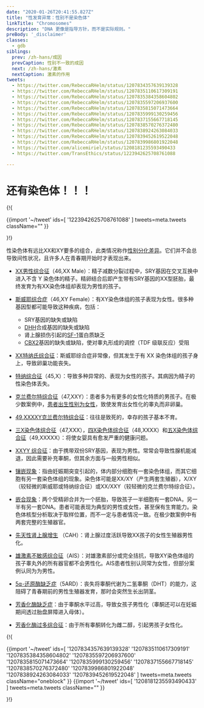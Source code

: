 ```yaml
---
date: "2020-01-26T20:41:55.827Z"
title: "性发育异常：性别不是染色体"
linkTitle: "Chromosomes"
description: "DNA 更像是指导方针，而不是实际规则。"
preBody: '_disclaimer'
classes:
  - gdb
siblings:
  prev: /zh-hans/成因
  prevCaption: 性别不一致的成因
  next: /zh-hans/激素
  nextCaption: 激素的作用
tweets:
  - https://twitter.com/RebeccaRHelm/status/1207834357639139328
  - https://twitter.com/RebeccaRHelm/status/1207835110617309191
  - https://twitter.com/RebeccaRHelm/status/1207835384358604802
  - https://twitter.com/RebeccaRHelm/status/1207835597206937600
  - https://twitter.com/RebeccaRHelm/status/1207835815071473664
  - https://twitter.com/RebeccaRHelm/status/1207835999130259456
  - https://twitter.com/RebeccaRHelm/status/1207837155667718145
  - https://twitter.com/RebeccaRHelm/status/1207838570276372480
  - https://twitter.com/RebeccaRHelm/status/1207838924263084033
  - https://twitter.com/RebeccaRHelm/status/1207839452619522048
  - https://twitter.com/RebeccaRHelm/status/1207839986801922048
  - https://twitter.com/alicemiriel/status/1208181235593490433
  - https://twitter.com/TransEthics/status/1223942625708761088

---
```


# 还有染色体！！！

{!{ <div class="gutter">
  {{import '~/tweet' ids=[
    '1223942625708761088'
  ] tweets=meta.tweets className="" }}
</div>}!}


性染色体有远比XX和XY要多的组合，此类情况称作[性别分化差异](https://en.wikipedia.org/wiki/Disorders_of_sex_development)。它们并不会总导致间性状况，且许多人在青春期开始时才表现出来。

- [XX男性综合征](https://en.wikipedia.org/wiki/XX_male_syndrome)（46,XX Male）：精子减数分裂过程中，SRY基因在交叉互换中进入不含 Y 染色体的精子。精卵结合后即产生带有SRY基因的XX型胚胎，最终发育为有XX染色体组却表现为男性的孩子。

- [斯威耶综合症](https://en.wikipedia.org/wiki/Swyer_syndrome)（46,XY Female）：有XY染色体组的孩子表现为女性。很多种基因型都可能导致这种疾病，包括：

  - SRY基因的缺失或缺陷
  - [DHH](https://en.wikipedia.org/wiki/Desert_hedgehog_(protein))合成基因的缺失或缺陷
  - 肾上腺损伤引起的[SF-1](https://en.wikipedia.org/wiki/Steroidogenic_factor_1)蛋白质缺乏
  - [CBX2](https://en.wikipedia.org/wiki/CBX2_(gene))基因的缺失或缺陷，使对睾丸形成的调控（TDF 级联反应）受阻

- [XX特纳氏综合征](https://en.wikipedia.org/wiki/XX_gonadal_dysgenesis)：斯威耶综合症非常像，但其发生于有 XX 染色体组的孩子身上，导致卵巢功能丧失。

- [特纳综合征](https://en.wikipedia.org/wiki/Turner_syndrome)（45,X）：导致多种异常的、表现为女性的孩子。其病因为精子的性染色体丢失。

- [克兰费尔特综合征](https://en.wikipedia.org/wiki/Klinefelter_syndrome)（47,XXY）：患者多为有更多的女性化特质的男孩子。在极少数案例中，[患者出生性别为女性](https://www.ncbi.nlm.nih.gov/pubmed/15755052)，致使发育出女性化的睾丸而非卵巢。

- [49,XXXXY克兰费尔特综合征](https://en.wikipedia.org/wiki/49,XXXXY)：往往是致死的，幸存的孩子基本不育。

- [三X染色体综合征](https://en.wikipedia.org/wiki/Triple_X_syndrome)（47,XXX），[四X染色体综合征](https://en.wikipedia.org/wiki/Tetrasomy_X)（48,XXXX）和[五X染色体综合征](https://en.wikipedia.org/wiki/49,_XXXXX)（49,XXXXX）：将使女婴具有愈发严重的健康问题。

- [XXYY 综合征](https://en.wikipedia.org/wiki/XXYY_syndrome)：由于携带双份SRY基因，表现为男性。常常会导致性腺机能减退，因此需要补充睾酮，但其余方面与一般男性相似。

- [镶嵌现象](https://zh.wikipedia.org/wiki/镶嵌现象)：指由妊娠期突变引起的，体内部分细胞有一套染色体组，而其它细胞有另一套染色体组的现象。染色体可能是XX/XY（产生两套生殖器），X/XY（较轻微的斯威耶或特纳综合征）或XX/XXY（较轻微的克兰费尔特综合征）。

- [嵌合现象](https://zh.wikipedia.org/wiki/嵌合体)：两个受精卵合并为一个胚胎，导致孩子一半细胞有一套DNA，另一半有另一套DNA。患者可能表现为典型的男性或女性，甚至保有生育能力。染色体核型分析取决于取样位置，而不一定与患者情况一致。在极少数案例中有两套完整的生殖器官。

- [先天性肾上腺增生](https://zh.wikipedia.org/wiki/先天性肾上腺增生症) （CAH）：肾上腺过度活跃导致XX孩子的女性生殖器男性化。

- [雄激素不敏感综合征](https://en.wikipedia.org/wiki/Androgen_insensitivity_syndrome)（AIS）：对雄激素部分或完全拮抗，导致XY染色体组的孩子睾丸外的所有器官都不会男性化。AIS患者性别认同常为女性，但部分案例认同为为男性。

- [5⍺-还原酶缺乏症](https://en.wikipedia.org/wiki/5⍺-reductase_deficiency)（5ARD）：丧失将睾酮代谢为二氢睾酮（DHT）的能力，这阻碍了青春期前的男性生殖器发育，那时会突然生长出阴茎。

- [芳香化酶缺乏症](https://en.wikipedia.org/wiki/Aromatase_deficiency)：由于睾酮水平过高，导致女孩子男性化（睾酮还可以在妊娠期间透过胎盘屏障进入母体）。

- [芳香化酶过多综合征](https://en.wikipedia.org/wiki/Aromatase_excess_syndrome)：由于所有睾酮转化为雌二醇，引起男孩子女性化。

{!{ <div class="span34 center print-span2">
  {{import '~/tweet' ids=[
    '1207834357639139328'
    '1207835110617309191'
    '1207835384358604802'
    '1207835597206937600'
    '1207835815071473664'
    '1207835999130259456'
    '1207837155667718145'
    '1207838570276372480'
    '1207839986801922048'
    '1207838924263084033'
    '1207839452619522048'
  ] tweets=meta.tweets className="oneblock" }}
  {{import '~/tweet' ids=[
    '1208181235593490433'
  ] tweets=meta.tweets className="" }}
</div>}!}
